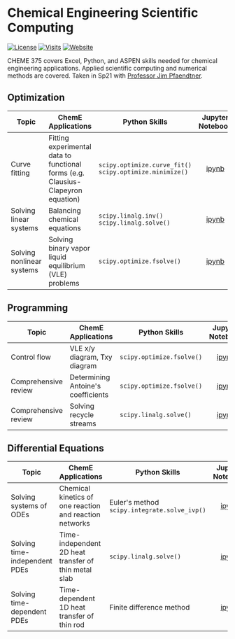 # Chemical Engineering Scientific Computing

[![License](https://img.shields.io/github/license/tengjuilin/cheme-sci-computing)](https://creativecommons.org/licenses/by/4.0/)
[![Visits](https://hits.seeyoufarm.com/api/count/incr/badge.svg?url=https%3A%2F%2Fgithub.com%2Ftengjuilin%2Fcheme-sci-computing&count_bg=%233D6AC8&title_bg=%23555555&icon=&icon_color=%23E7E7E7&title=Visits+%28daily%2Ftotal%29&edge_flat=false)](https://hits.seeyoufarm.com)
[![Website](https://img.shields.io/website?down_message=offline&up_message=online&url=https%3A%2F%2Fcheme-sci-computing.netlify.app%2F)](https://cheme-sci-computing.netlify.app/)

CHEME 375 covers Excel, Python, and ASPEN skills needed for chemical engineering applications. Applied scientific computing and numerical methods are covered. Taken in Sp21 with [Professor Jim Pfaendtner](https://www.cheme.washington.edu/facultyfinder/jim-pfaendtner).

## Optimization

|Topic|ChemE Applications|Python Skills|Jupyter <br/> Notebook|Online|
|-|-|-|:-:|:-:|
|Curve fitting|Fitting experimental data to functional forms (e.g. Clausius-Clapeyron equation)|`scipy.optimize.curve_fit()` <br/> `scipy.optimize.minimize()`|[ipynb](https://github.com/tengjuilin/cheme-sci-computing/blob/main/cheme-sci-computing/optimization/curve-fitting.ipynb)|[html](https://cheme-sci-computing.netlify.app/cheme-sci-computing/optimization/curve-fitting.html)|
|Solving linear systems|Balancing chemical equations|`scipy.linalg.inv()` <br/> `scipy.linalg.solve()`|[ipynb](https://github.com/tengjuilin/cheme-sci-computing/blob/main/cheme-sci-computing/optimization/solving-linear-systems.ipynb)|[html](https://cheme-sci-computing.netlify.app/cheme-sci-computing/optimization/solving-linear-systems.html)|
|Solving nonlinear systems|Solving binary vapor liquid equilibrium (VLE) problems|`scipy.optimize.fsolve()`|[ipynb](https://github.com/tengjuilin/cheme-sci-computing/blob/main/cheme-sci-computing/optimization/solving-nonlinear-systems.ipynb)|[html](https://cheme-sci-computing.netlify.app/cheme-sci-computing/optimization/solving-nonlinear-systems.html)|

## Programming

|Topic|ChemE Applications|Python Skills|Jupyter <br/> Notebook|Online|
|-|-|-|:-:|:-:|
|Control flow|VLE x/y diagram, Txy diagram|`scipy.optimize.fsolve()`|[ipynb](https://github.com/tengjuilin/cheme-sci-computing/blob/main/cheme-sci-computing/programming/control-flow.ipynb)|[html](https://cheme-sci-computing.netlify.app/cheme-sci-computing/programming/control-flow.html)|
|Comprehensive review|Determining Antoine's coefficients|`scipy.optimize.fsolve()`|[ipynb](https://github.com/tengjuilin/cheme-sci-computing/blob/main/cheme-sci-computing/programming/review-nonlinear-system-control-flow-curve-fitting.ipynb)|[html](https://cheme-sci-computing.netlify.app/cheme-sci-computing/programming/review-nonlinear-system-control-flow-curve-fitting.html)|
|Comprehensive review|Solving recycle streams|`scipy.linalg.solve()`|[ipynb](https://github.com/tengjuilin/cheme-sci-computing/blob/main/cheme-sci-computing/programming/review-linear-system-control-flow.ipynb)|[html](https://cheme-sci-computing.netlify.app/cheme-sci-computing/programming/review-linear-system-control-flow.html)|

## Differential Equations

|Topic|ChemE Applications|Python Skills|Jupyter <br/> Notebook|Online|
|-|-|-|:-:|:-:|
|Solving systems of ODEs|Chemical kinetics of one reaction and reaction networks|Euler's method <br/>`scipy.integrate.solve_ivp()`|[ipynb](https://github.com/tengjuilin/cheme-sci-computing/blob/main/cheme-sci-computing/differential-equations/solving-ode-systems.ipynb)|[html](https://cheme-sci-computing.netlify.app/cheme-sci-computing/differential-equations/solving-ode-systems.html)|
|Solving time-independent PDEs|Time-independent 2D heat transfer of thin metal slab|`scipy.linalg.solve()`|[ipynb](https://github.com/tengjuilin/cheme-sci-computing/blob/main/cheme-sci-computing/differential-equations/solving-time-independent-pdes.ipynb)|[html](https://cheme-sci-computing.netlify.app/cheme-sci-computing/differential-equations/solving-time-independent-pdes.html)|
|Solving time-dependent PDEs|Time-dependent 1D heat transfer of thin rod|Finite difference method|[ipynb](https://github.com/tengjuilin/cheme-sci-computing/blob/main/cheme-sci-computing/differential-equations/solving-time-dependent-pdes.ipynb)|[html](https://cheme-sci-computing.netlify.app/cheme-sci-computing/differential-equations/solving-time-dependent-pdes.html)|
